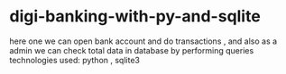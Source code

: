 # digi-banking-with-py-and-sqlite
here one we can open bank account and do transactions , and also as a admin we can check total data in database by performing queries
technologies used: python , sqlite3
